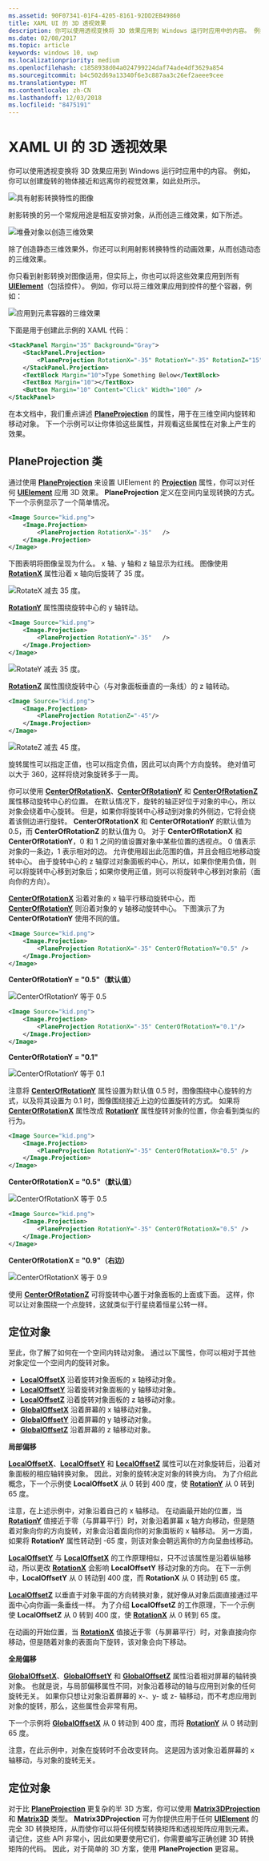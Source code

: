 ```yaml
---
ms.assetid: 90F07341-01F4-4205-8161-92DD2EB49860
title: XAML UI 的 3D 透视效果
description: 你可以使用透视变换将 3D 效果应用到 Windows 运行时应用中的内容。 例如，你可以创建旋转的物体接近和远离你的视觉效果，如此处所示。
ms.date: 02/08/2017
ms.topic: article
keywords: windows 10, uwp
ms.localizationpriority: medium
ms.openlocfilehash: c1858938d04a024799224daf74ade4df3629a854
ms.sourcegitcommit: b4c502d69a13340f6e3c887aa3c26ef2aeee9cee
ms.translationtype: MT
ms.contentlocale: zh-CN
ms.lasthandoff: 12/03/2018
ms.locfileid: "8475191"
---
```

# <a name="3-d-perspective-effects-for-xaml-ui"></a>XAML UI 的 3D 透视效果


你可以使用透视变换将 3D 效果应用到 Windows 运行时应用中的内容。 例如，你可以创建旋转的物体接近和远离你的视觉效果，如此处所示。

![具有射影转换特性的图像](images/3dsimple.png)

射影转换的另一个常规用途是相互安排对象，从而创造三维效果，如下所述。

![堆叠对象以创造三维效果](images/3dstacking.png)

除了创造静态三维效果外，你还可以利用射影转换特性的动画效果，从而创造动态的三维效果。

你只看到射影转换对图像适用，但实际上，你也可以将这些效果应用到所有 [**UIElement**](https://msdn.microsoft.com/library/windows/apps/BR208911)（包括控件）。 例如，你可以将三维效果应用到控件的整个容器，例如：

![应用到元素容器的三维效果](images/skewedstackpanel.png)

下面是用于创建此示例的 XAML 代码：

```xml
<StackPanel Margin="35" Background="Gray">    
    <StackPanel.Projection>        
        <PlaneProjection RotationX="-35" RotationY="-35" RotationZ="15"  />    
    </StackPanel.Projection>    
    <TextBlock Margin="10">Type Something Below</TextBlock>    
    <TextBox Margin="10"></TextBox>    
    <Button Margin="10" Content="Click" Width="100" />
</StackPanel>
```

在本文档中，我们重点讲述 [**PlaneProjection**](https://msdn.microsoft.com/library/windows/apps/BR210192) 的属性，用于在三维空间内旋转和移动对象。 下一个示例可以让你体验这些属性，并观看这些属性在对象上产生的效果。

## <a name="planeprojection-class"></a>PlaneProjection 类

通过使用 [**PlaneProjection**](https://msdn.microsoft.com/library/windows/apps/BR210192) 来设置 UIElement 的 [**Projection**](https://msdn.microsoft.com/library/windows/apps/windows.ui.xaml.uielement.projection) 属性，你可以对任何 [**UIElement**](https://msdn.microsoft.com/library/windows/apps/BR208911) 应用 3D 效果。 **PlaneProjection** 定义在空间内呈现转换的方式。 下一个示例显示了一个简单情况。

```xml
<Image Source="kid.png">
    <Image.Projection>
        <PlaneProjection RotationX="-35"   />
    </Image.Projection>
</Image>
```

下图表明将图像呈现为什么。 x 轴、y 轴和 z 轴显示为红线。 图像使用 [**RotationX**](https://msdn.microsoft.com/library/windows/apps/windows.ui.xaml.media.planeprojection.rotationx) 属性沿着 x 轴向后旋转了 35 度。

![RotateX 减去 35 度。](images/3drotatexminus35.png)

[**RotationY**](https://msdn.microsoft.com/library/windows/apps/windows.ui.xaml.media.planeprojection.rotationy) 属性围绕旋转中心的 y 轴转动。

```xml
<Image Source="kid.png">
    <Image.Projection>
        <PlaneProjection RotationY="-35"   />
    </Image.Projection>
</Image>
```

![RotateY 减去 35 度。](images/3drotateyminus35.png)

[**RotationZ**](https://msdn.microsoft.com/library/windows/apps/windows.ui.xaml.media.planeprojection.rotationz) 属性围绕旋转中心（与对象面板垂直的一条线）的 z 轴转动。

```xml
<Image Source="kid.png">
    <Image.Projection>
        <PlaneProjection RotationZ="-45"/>
    </Image.Projection>
</Image>
```

![RotateZ 减去 45 度。](images/3drotatezminus35.png)

旋转属性可以指定正值，也可以指定负值，因此可以向两个方向旋转。 绝对值可以大于 360，这样将绕对象旋转多于一周。

你可以使用 [**CenterOfRotationX**](https://msdn.microsoft.com/library/windows/apps/windows.ui.xaml.media.planeprojection.centerofrotationx)、[**CenterOfRotationY**](https://msdn.microsoft.com/library/windows/apps/windows.ui.xaml.media.planeprojection.centerofrotationy) 和 [**CenterOfRotationZ**](https://msdn.microsoft.com/library/windows/apps/windows.ui.xaml.media.planeprojection.centerofrotationz) 属性移动旋转中心的位置。 在默认情况下，旋转的轴正好位于对象的中心，所以对象会绕着中心旋转。 但是，如果你将旋转中心移动到对象的外侧边，它将会绕着该侧边进行旋转。 **CenterOfRotationX** 和 **CenterOfRotationY** 的默认值为 0.5，而 **CenterOfRotationZ** 的默认值为 0。 对于 **CenterOfRotationX** 和 **CenterOfRotationY**，0 和 1 之间的值设置对象中某些位置的透视点。 0 值表示对象的一条边，1 表示相对的边。 允许使用超出此范围的值，并且会相应地移动旋转中心。 由于旋转中心的 z 轴穿过对象面板的中心，所以，如果你使用负值，则可以将旋转中心移到对象后；如果你使用正值，则可以将旋转中心移到对象前（面向你的方向）。

[**CenterOfRotationX**](https://msdn.microsoft.com/library/windows/apps/windows.ui.xaml.media.planeprojection.centerofrotationx) 沿着对象的 x 轴平行移动旋转中心，而 [**CenterOfRotationY**](https://msdn.microsoft.com/library/windows/apps/windows.ui.xaml.media.planeprojection.centerofrotationy) 则沿着对象的 y 轴移动旋转中心。 下图演示了为 **CenterOfRotationY** 使用不同的值。

```xml
<Image Source="kid.png">
    <Image.Projection>
        <PlaneProjection RotationX="-35" CenterOfRotationY="0.5" />
    </Image.Projection>
</Image>
```

**CenterOfRotationY = "0.5"（默认值）**

![CenterOfRotationY 等于 0.5](images/3drotatexminus35.png)
```xml
<Image Source="kid.png">
    <Image.Projection>
        <PlaneProjection RotationX="-35" CenterOfRotationY="0.1"/>
    </Image.Projection>
</Image>
```

**CenterOfRotationY = "0.1"**

![CenterOfRotationY 等于 0.1](images/3dcenterofrotationy0point1.png)

注意将 [**CenterOfRotationY**](https://msdn.microsoft.com/library/windows/apps/windows.ui.xaml.media.planeprojection.centerofrotationy) 属性设置为默认值 0.5 时，图像围绕中心旋转的方式，以及将其设置为 0.1 时，图像围绕接近上边的位置旋转的方式。 如果将 [**CenterOfRotationX**](https://msdn.microsoft.com/library/windows/apps/windows.ui.xaml.media.planeprojection.centerofrotationx) 属性改成 [**RotationY**](https://msdn.microsoft.com/library/windows/apps/windows.ui.xaml.media.planeprojection.rotationy) 属性旋转对象的位置，你会看到类似的行为。

```xml
<Image Source="kid.png">
    <Image.Projection>
        <PlaneProjection RotationY="-35" CenterOfRotationX="0.5" />
    </Image.Projection>
</Image>
```

**CenterOfRotationX = "0.5"（默认值）**

![CenterOfRotationX 等于 0.5](images/3drotateyminus35.png)
```xml
<Image Source="kid.png">
    <Image.Projection>
        <PlaneProjection RotationY="-35" CenterOfRotationX="0.5" />
    </Image.Projection>
</Image>
```

**CenterOfRotationX = "0.9"（右边）**

![CenterOfRotationX 等于 0.9](images/3dcenterofrotationx0point9.png)

使用 [**CenterOfRotationZ**](https://msdn.microsoft.com/library/windows/apps/windows.ui.xaml.media.planeprojection.centerofrotationz) 可将旋转中心置于对象面板的上面或下面。 这样，你可以让对象围绕一个点旋转，这就类似于行星绕着恒星公转一样。

## <a name="positioning-an-object"></a>定位对象

至此，你了解了如何在一个空间内转动对象。 通过以下属性，你可以相对于其他对象定位一个空间内的旋转对象。

-   [**LocalOffsetX**](https://msdn.microsoft.com/library/windows/apps/windows.ui.xaml.media.planeprojection.localoffsetx) 沿着旋转对象面板的 x 轴移动对象。
-   [**LocalOffsetY**](https://msdn.microsoft.com/library/windows/apps/windows.ui.xaml.media.planeprojection.localoffsety) 沿着旋转对象面板的 y 轴移动对象。
-   [**LocalOffsetZ**](https://msdn.microsoft.com/library/windows/apps/windows.ui.xaml.media.planeprojection.localoffsetz) 沿着旋转对象面板的 z 轴移动对象。
-   [**GlobalOffsetX**](https://msdn.microsoft.com/library/windows/apps/windows.ui.xaml.media.planeprojection.globaloffsetx) 沿着屏幕的 x 轴移动对象。
-   [**GlobalOffsetY**](https://msdn.microsoft.com/library/windows/apps/windows.ui.xaml.media.planeprojection.globaloffsety) 沿着屏幕的 y 轴移动对象。
-   [**GlobalOffsetZ**](https://msdn.microsoft.com/library/windows/apps/windows.ui.xaml.media.planeprojection.globaloffsetz) 沿着屏幕的 z 轴移动对象。

**局部偏移**

[**LocalOffsetX**](https://msdn.microsoft.com/library/windows/apps/windows.ui.xaml.media.planeprojection.localoffsetx)、[**LocalOffsetY**](https://msdn.microsoft.com/library/windows/apps/windows.ui.xaml.media.planeprojection.localoffsety) 和 [**LocalOffsetZ**](https://msdn.microsoft.com/library/windows/apps/windows.ui.xaml.media.planeprojection.localoffsetz) 属性可以在对象旋转后，沿着对象面板的相应轴转换对象。 因此，对象的旋转决定对象的转换方向。 为了介绍此概念，下一个示例使 **LocalOffsetX** 从 0 转到 400 度，使 [**RotationY**](https://msdn.microsoft.com/library/windows/apps/windows.ui.xaml.media.planeprojection.rotationy) 从 0 转到 65 度。

注意，在上述示例中，对象沿着自己的 x 轴移动。 在动画最开始的位置，当 [**RotationY**](https://msdn.microsoft.com/library/windows/apps/windows.ui.xaml.media.planeprojection.rotationy) 值接近于零（与屏幕平行）时，对象沿着屏幕 x 轴方向移动，但是随着对象向你的方向旋转，对象会沿着面向你的对象面板的 x 轴移动。 另一方面，如果将 **RotationY** 属性转动到 -65 度，则该对象会朝远离你的方向呈曲线移动。

[**LocalOffsetY**](https://msdn.microsoft.com/library/windows/apps/windows.ui.xaml.media.planeprojection.localoffsety) 与 [**LocalOffsetX**](https://msdn.microsoft.com/library/windows/apps/windows.ui.xaml.media.planeprojection.localoffsetx) 的工作原理相似，只不过该属性是沿着纵轴移动，所以更改 [**RotationX**](https://msdn.microsoft.com/library/windows/apps/windows.ui.xaml.media.planeprojection.rotationx) 会影响 **LocalOffsetY** 移动对象的方向。 在下一示例中，**LocalOffsetY** 从 0 转动到 400 度，而 **RotationX** 从 0 转动到 65 度。

[**LocalOffsetZ**](https://msdn.microsoft.com/library/windows/apps/windows.ui.xaml.media.planeprojection.localoffsetz) 以垂直于对象平面的方向转换对象，就好像从对象后面直接通过平面中心向你画一条垂线一样。 为了介绍 **LocalOffsetZ** 的工作原理，下一个示例使 **LocalOffsetZ** 从 0 转到 400 度，使 [**RotationX**](https://msdn.microsoft.com/library/windows/apps/windows.ui.xaml.media.planeprojection.rotationx) 从 0 转到 65 度。

在动画的开始位置，当 [**RotationX**](https://msdn.microsoft.com/library/windows/apps/windows.ui.xaml.media.planeprojection.rotationx) 值接近于零（与屏幕平行）时，对象直接向你移动，但是随着对象的表面向下旋转，该对象会向下移动。

**全局偏移**

[**GlobalOffsetX**](https://msdn.microsoft.com/library/windows/apps/windows.ui.xaml.media.planeprojection.globaloffsetx)、[**GlobalOffsetY**](https://msdn.microsoft.com/library/windows/apps/windows.ui.xaml.media.planeprojection.globaloffsety) 和 [**GlobalOffsetZ**](https://msdn.microsoft.com/library/windows/apps/windows.ui.xaml.media.planeprojection.globaloffsetz) 属性沿着相对屏幕的轴转换对象。 也就是说，与局部偏移属性不同，对象沿着移动的轴与应用到对象的任何旋转无关。 如果你只想让对象沿着屏幕的 x-、y- 或 z- 轴移动，而不考虑应用到对象的旋转，那么，这些属性会非常有用。

下一个示例将 [**GlobalOffsetX**](https://msdn.microsoft.com/library/windows/apps/windows.ui.xaml.media.planeprojection.globaloffsetx) 从 0 转动到 400 度，而将 [**RotationY**](https://msdn.microsoft.com/library/windows/apps/windows.ui.xaml.media.planeprojection.rotationy) 从 0 转动到 65 度。

注意，在此示例中，对象在旋转时不会改变转向。 这是因为该对象沿着屏幕的 x 轴移动，与对象的旋转无关。

## <a name="positioning-an-object"></a>定位对象

对于比 [**PlaneProjection**](https://msdn.microsoft.com/library/windows/apps/BR210192) 更复杂的半 3D 方案，你可以使用 [**Matrix3DProjection**](https://msdn.microsoft.com/library/windows/apps/BR210128) 和 [**Matrix3D**](https://msdn.microsoft.com/library/windows/apps/BR243266) 类型。 **Matrix3DProjection** 可为你提供应用于任何 [**UIElement**](https://msdn.microsoft.com/library/windows/apps/BR208911) 的完全 3D 转换矩阵，从而使你可以将任何模型转换矩阵和透视矩阵应用到元素。 请记住，这些 API 非常小，因此如果要使用它们，你需要编写正确创建 3D 转换矩阵的代码。 因此，对于简单的 3D 方案，使用 **PlaneProjection** 更容易。
